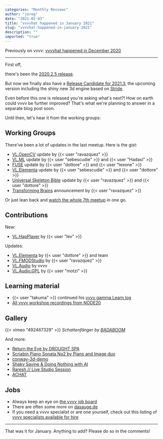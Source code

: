 ```yaml
---
categories: "Monthly Reviews"
author: "joreg"
date: "2021-02-03"
title: "vvvvhat happened in January 2021"
slug: "vvvvhat-happened-in-january-2021"
description: ""
imported: "true"
---
```



Previously on vvvv: [vvvvhat happened in December 2020](/blog/2021/vvvvhat-happened-in-december-2020)

---

First off, 

there's been the [2020.2.5 release](/blog/vvvv-gamma-2020.2-release).

But now we finally also have a [Release Candidate for 2021.3](/blog/2021/vvvv-gamma-2021.3-release-candidate), the upcoming version including the shiny new 3d engine based on [Stride](http://stride3d.net/).

Even before this one is released you're asking what's next?! How on earth could vvvv be further improved? That's what we're planning to answer in a separate blog post soon.

Until then, let's hear it from the working groups:

## Working Groups
There've been a lot of updates in the last meetup. Here is the gist:

* [VL.OpenCV](https://youtu.be/6QogLkSX5GE?t=442) update by {{< user "ravazquez" >}}
* [VL.ML](https://youtu.be/6QogLkSX5GE?t=2494) update by {{< user "sebescudie" >}} and {{< user "Hadasi" >}}
* [FUSE](https://youtu.be/6QogLkSX5GE?t=3528) update by {{< user "dottore" >}} and {{< user "texone" >}}
* [VL.Elementa](https://youtu.be/6QogLkSX5GE?t=4622) update by {{< user "sebescudie" >}} and {{< user "dottore" >}}
* [Universal Skeleton Bible](https://youtu.be/6QogLkSX5GE?t=4109) update by {{< user "ravazquez" >}} and {{< user "dottore" >}}
* [Transforming Brains](https://discourse.vvvv.org/t/transforming-brains/19136) announcement by {{< user "ravazquez" >}}

Or just lean back and [watch the whole 7th meetup](https://youtu.be/6QogLkSX5GE) in one go.

## Contributions
New:
* [VL.HapPlayer](https://www.nuget.org/packages/VL.HapPlayer) by {{< user "lev" >}}

Updates:
* [VL.Elementa](https://www.nuget.org/packages/VL.Elementa) by {{< user "dottore" >}} and team
* [VL.FMODStudio](https://www.nuget.org/packages/VL.FMODStudio) by {{< user "ravazquez" >}}
* [VL.Audio](https://www.nuget.org/packages/VL.Audio) by vvvv
* [VL.Audio.GPL](https://www.nuget.org/packages/VL.Audio.GPL) by {{< user "motzi" >}}

## Learning material
* {{< user "takuma" >}} continued his [vvvv gamma Learn log](https://www.youtube.com/playlist?list=PLK3HDkvkLePThFo_sp9hPuue_61nxkQOM) 
* [All vvvv workshop recordings from NODE20](https://thenodeinstitute.org/courses/node20-vvvv-workshop-bundle/)

## Gallery
{{< vimeo "492467329" >}}
*Schattenfänger by [BADABOOM](https://vvvv.org/businesses/badaboomberlin)*

And more:
* [Return the Eye by DROUGHT SPA](/blog/return-the-eye-%28until-feb-28%29-by-drought-spa)
* [Scriabin Piano Sonata No2 by Piano and Image duo](https://vimeo.com/506646388)
* [conway-3d-demo](https://vimeo.com/503473115)
* [Shaky Savine & Doing Nothing with AI](https://vimeo.com/486073800)
* [Raresh // Live Studio Session](https://www.youtube.com/watch?v=gxyU53Qu2uM)
* [ACHAT](https://vimeo.com/498870540)

## Jobs
* Always keep an eye on [the vvvv job board](https://discourse.vvvv.org/c/jobs)
* There are often some more on [dasauge.de](https://dasauge.de/sta/Vvvv/)
* If you need a vvvv specialist or are one yourself, check out this listing of [vvvv specialists available for hire](https://vvvv.org/documentation/vvvv-specialists-available-for-hire)

---

That was it for January. Anything to add? Please do so in the comments!